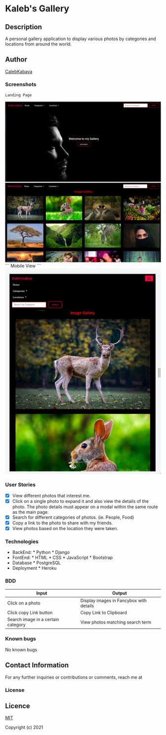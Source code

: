 # Kaleb's Gallery

## Description

A personal gallery application to display various photos by categories and locations from around the world.
## Author

[CalebKabaya](https://github.com/CalebKabaya/)

### Screenshots

```
Landing Page
```
<img src="./static/images/2.png">
<img src="./static/images/3.png">
```
Mobile View
```
<img src="./static/images/4.png">



### User Stories
+ [x] View different photos that interest me.
+ [x] Click on a single photo to expand it and also view the details of the photo. The photo details must appear on a modal within the same route as the main page.
+ [x] Search for different categories of photos. (ie. People, Food)
+ [x] Copy a link to the photo to share with my friends.
+ [x] View photos based on the location they were taken.

### Technologies
* BackEnd:
      * Python
      * Django
* FontEnd:
      * HTML
      * CSS
      * JavaScript
      * Bootstrap
* Database
      * PostgreSQL
* Deployment
      * Heroku   

### BDD
| Input              | Output                     |
|---------------     |---------------             |
| Click on a photo   | Display images in Fancybox with details |
| Click copy Link button| Copy Link to Clipboard      |
| Search image in a certain category| View photos matching search term|

### Known bugs
No known bugs

## Contact Information

For any further inquiries or contributions or comments, reach me at 
### License

## Licence

[MIT](license)

Copyright (c) 2021
